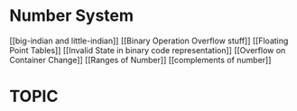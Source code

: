 # Number System
[[big-indian and little-indian]]
[[Binary Operation Overflow stuff]]
[[Floating Point Tables]]
[[Invalid State in binary code representation]]
[[Overflow on Container Change]]
[[Ranges of Number]]
[[complements of number]]

# TOPIC
